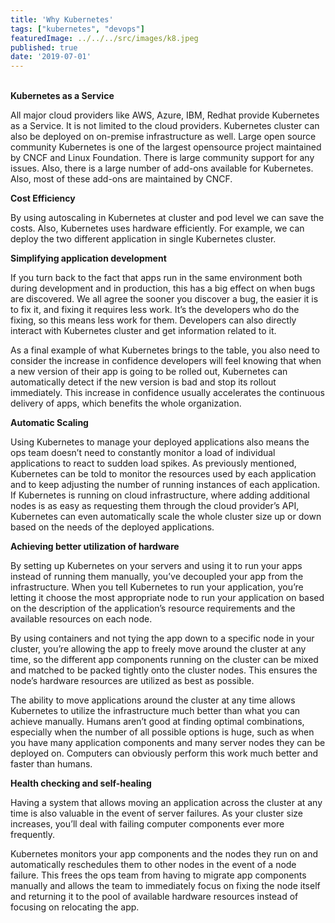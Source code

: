 ```yaml
---
title: 'Why Kubernetes'
tags: ["kubernetes", "devops"]
featuredImage: ../../../src/images/k8.jpeg
published: true
date: '2019-07-01'
---
```

<br>
<b>Kubernetes as a Service</b>


All major cloud providers like AWS, Azure, IBM, Redhat provide Kubernetes as a Service. It is not limited to the cloud providers. Kubernetes cluster can also be deployed on on-premise infrastructure as well.
Large open source community
Kubernetes is one of the largest opensource project maintained by CNCF and Linux Foundation. There is large community support for any issues. Also, there is a large number of add-ons available for Kubernetes. Also, most of these add-ons are maintained by CNCF.
<br>


<b>Cost Efficiency</b>


By using autoscaling in Kubernetes at cluster and pod level we can save the costs. Also, Kubernetes uses hardware efficiently. For example, we can deploy the two different application in single Kubernetes cluster.
<br>


<b>Simplifying application development</b>


If you turn back to the fact that apps run in the same environment both during development and in production, this has a big effect on when bugs are discovered. We all agree the sooner you discover a bug, the easier it is to fix it, and fixing it requires less work. It’s the developers who do the fixing, so this means less work for them. Developers can also directly interact with Kubernetes cluster and get information related to it.


As a final example of what Kubernetes brings to the table, you also need to consider the increase in confidence developers will feel knowing that when a new version of their app is going to be rolled out, Kubernetes can automatically detect if the new version is bad and stop its rollout immediately. This increase in confidence usually accelerates the continuous delivery of apps, which benefits the whole organization.
<br>


<b>Automatic Scaling</b>


Using Kubernetes to manage your deployed applications also means the ops team doesn’t need to constantly monitor a load of individual applications to react to sudden load spikes. As previously mentioned, Kubernetes can be told to monitor the resources used by each application and to keep adjusting the number of running instances of each application.
If Kubernetes is running on cloud infrastructure, where adding additional nodes is as easy as requesting them through the cloud provider’s API, Kubernetes can even automatically scale the whole cluster size up or down based on the needs of the deployed applications.
<br>


<b>Achieving better utilization of hardware</b>


By setting up Kubernetes on your servers and using it to run your apps instead of running them manually, you’ve decoupled your app from the infrastructure. When you tell Kubernetes to run your application, you’re letting it choose the most appropriate node to run your application on based on the description of the application’s resource requirements and the available resources on each node.


By using containers and not tying the app down to a specific node in your cluster, you’re allowing the app to freely move around the cluster at any time, so the different app components running on the cluster can be mixed and matched to be packed tightly onto the cluster nodes. This ensures the node’s hardware resources are utilized as best as possible.


The ability to move applications around the cluster at any time allows Kubernetes to utilize the infrastructure much better than what you can achieve manually. Humans aren’t good at finding optimal combinations, especially when the number of all possible options is huge, such as when you have many application components and many server nodes they can be deployed on. Computers can obviously perform this work much better and faster than humans.
<br>


<b>Health checking and self-healing</b>


Having a system that allows moving an application across the cluster at any time is also valuable in the event of server failures. As your cluster size increases, you’ll deal with failing computer components ever more frequently.


Kubernetes monitors your app components and the nodes they run on and automatically reschedules them to other nodes in the event of a node failure. This frees the ops team from having to migrate app components manually and allows the team to immediately focus on fixing the node itself and returning it to the pool of available hardware resources instead of focusing on relocating the app.